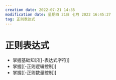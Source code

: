 ```yaml
---
creation date: 2022-07-21 14:35
modification date: 星期四 21日 七月 2022 16:45:27
tag: 正则表达式
---
```

# 正则表达式

+ 掌握基础知识[[-表达式字符]]
+ 掌握[[-正则逻辑控制]]
+ 掌握[[-正则数量控制]]

